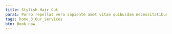 ```yaml
---
title: Stylish Hair Cut
para1: Porro repellat vero sapiente amet vitae quibusdam necessitatibus consectetur, labore totam. Accusamus perspiciatis asperiores labore esse.
tags: home_3_Our_Services
btn: Book now
---
```

